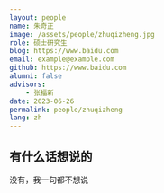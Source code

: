 ```yaml
---
layout: people
name: 朱奇正
image: /assets/people/zhuqizheng.jpg
role: 硕士研究生
blog: https://www.baidu.com
email: example@example.com
github: https://www.baidu.com
alumni: false
advisors:
    - 张福新
date: 2023-06-26
permalink: people/zhuqizheng
lang: zh
---
```


## 有什么话想说的

没有，我一句都不想说
